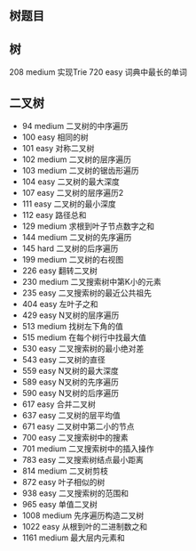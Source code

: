 ## 树题目

## 树
208 medium 实现Trie
720 easy 词典中最长的单词

## 二叉树
* 94 medium 二叉树的中序遍历
* 100 easy 相同的树
* 101 easy 对称二叉树
* 102 medium 二叉树的层序遍历
* 103 medium 二叉树的锯齿形遍历
* 104 easy 二叉树的最大深度
* 107 easy 二叉树的层序遍历2
* 111 easy 二叉树的最小深度
* 112 easy 路径总和
* 129 medium 求根到叶子节点数字之和
* 144 medium 二叉树的先序遍历
* 145 hard 二叉树的后序遍历
* 199 medium 二叉树的右视图
* 226 easy 翻转二叉树
* 230 medium 二叉搜索树中第K小的元素
* 235 easy 二叉搜索树的最近公共祖先
* 404 easy 左叶子之和
* 429 easy N叉树的层序遍历
* 513 medium 找树左下角的值
* 515 medium 在每个树行中找最大值
* 530 easy 二叉搜索树的最小绝对差
* 543 easy 二叉树的直径
* 559 easy N叉树的最大深度
* 589 easy N叉树的先序遍历
* 590 easy N叉树的后序遍历
* 617 easy 合并二叉树
* 637 easy 二叉树的层平均值
* 671 easy 二叉树中第二小的节点
* 700 easy 二叉搜索树中的搜素
* 701 medium 二叉搜索树中的插入操作
* 783 easy 二叉搜索树结点最小距离
* 814 medium 二叉树剪枝
* 872 easy 叶子相似的树
* 938 easy 二叉搜索树的范围和
* 965 easy 单值二叉树
* 1008 medium 先序遍历构造二叉树
* 1022 easy 从根到叶的二进制数之和
* 1161 medium 最大层内元素和